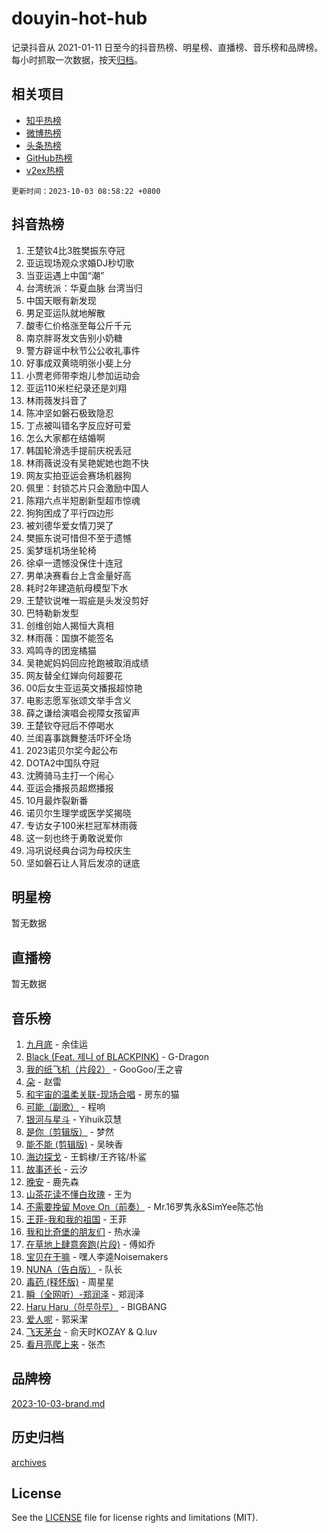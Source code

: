 # douyin-hot-hub

记录抖音从 2021-01-11 日至今的抖音热榜、明星榜、直播榜、音乐榜和品牌榜。每小时抓取一次数据，按天[归档](archives)。

## 相关项目

- [知乎热榜](https://github.com/lonnyzhang423/zhihu-hot-hub)
- [微博热榜](https://github.com/lonnyzhang423/weibo-hot-hub)
- [头条热榜](https://github.com/lonnyzhang423/toutiao-hot-hub)
- [GitHub热榜](https://github.com/lonnyzhang423/github-hot-hub)
- [v2ex热榜](https://github.com/lonnyzhang423/v2ex-hot-hub)


`更新时间：2023-10-03 08:58:22 +0800`

## 抖音热榜

1. 王楚钦4比3胜樊振东夺冠
1. 亚运现场观众求婚DJ秒切歌
1. 当亚运遇上中国“潮”
1. 台湾统派：华夏血脉 台湾当归
1. 中国天眼有新发现
1. 男足亚运队就地解散
1. 酸枣仁价格涨至每公斤千元
1. 南京胖哥发文告别小奶糖
1. 警方辟谣中秋节公公收礼事件
1. 好事成双黄晓明张小斐上分
1. 小贾老师带李炮儿参加运动会
1. 亚运110米栏纪录还是刘翔
1. 林雨薇发抖音了
1. 陈冲坚如磐石极致隐忍
1. 丁点被叫错名字反应好可爱
1. 怎么大家都在结婚啊
1. 韩国轮滑选手提前庆祝丢冠
1. 林雨薇说没有吴艳妮她也跑不快
1. 网友实拍亚运会赛场机器狗
1. 佩里：封锁芯片只会激励中国人
1. 陈翔六点半短剧新型超市惊魂
1. 狗狗困成了平行四边形
1. 被刘德华爱女情刀哭了
1. 樊振东说可惜但不至于遗憾
1. 奚梦瑶机场坐轮椅
1. 徐卓一遗憾没保住十连冠
1. 男单决赛看台上含金量好高
1. 耗时2年建造航母模型下水
1. 王楚钦说唯一瑕疵是头发没剪好
1. 巴特勒新发型
1. 创维创始人揭恒大真相
1. 林雨薇：国旗不能签名
1. 鸡鸣寺的团宠橘猫
1. 吴艳妮妈妈回应抢跑被取消成绩
1. 网友替全红婵向何超要花
1. 00后女生亚运英文播报超惊艳
1. 电影志愿军张颂文举手含义
1. 薛之谦给演唱会视障女孩留声
1. 王楚钦夺冠后不停喝水
1. 兰闺喜事跳舞整活吓坏全场
1. 2023诺贝尔奖今起公布
1. DOTA2中国队夺冠
1. 沈腾骑马主打一个闹心
1. 亚运会播报员超燃播报
1. 10月最炸裂新番
1. 诺贝尔生理学或医学奖揭晓
1. 专访女子100米栏冠军林雨薇
1. 这一刻也终于勇敢说爱你
1. 冯巩说经典台词为母校庆生
1. 坚如磐石让人背后发凉的谜底

## 明星榜

暂无数据

## 直播榜

暂无数据

## 音乐榜

1. [九月底](https://sf6-cdn-tos.douyinstatic.com/obj/tos-cn-ve-2774/oMfewG4PDTFhF8iz3OGQ7ABH5i6fCgnMaoCbzZ) - 余佳运
1. [Black (Feat. 제니 of BLACKPINK)](https://sf6-cdn-tos.douyinstatic.com/obj/tos-cn-ve-2774/2eb92e2debbe4fe0a552bc099aef7f28) - G-Dragon
1. [我的纸飞机（片段2）](https://sf3-cdn-tos.douyinstatic.com/obj/tos-cn-ve-2774/oM2ZrKcg2CD5AeRB2gkeXOFB1IxAGJdZPazYHf) - GooGoo/王之睿
1. [朵](https://sf6-cdn-tos.douyinstatic.com/obj/tos-cn-ve-2774/932f5bdfcd7c47b880525e92ab8a4999) - 赵雷
1. [和宇宙的温柔关联-现场合唱](https://sf6-cdn-tos.douyinstatic.com/obj/tos-cn-ve-2774/o0hONGDYQBgk0e5bqDeQOonVmncA6tC2nBwZLT) - 房东的猫
1. [可能（副歌）](https://sf3-cdn-tos.douyinstatic.com/obj/tos-cn-ve-2774/cde1731888894259b333569393c2fb51) - 程响
1. [银河与星斗](https://sf3-cdn-tos.douyinstatic.com/obj/tos-cn-ve-2774/3cc0bf5f0ef140f7b6743a631bcf3c58) - Yihuik苡慧
1. [是你（剪辑版）](https://sf6-cdn-tos.douyinstatic.com/obj/tos-cn-ve-2774/46019dae783c4c969944217fe1cfafc4) - 梦然
1. [能不能 (剪辑版)](https://sf6-cdn-tos.douyinstatic.com/obj/tos-cn-ve-2774/fc4a6c45b4a34277ba4088e1d7fdff98) - 吴映香
1. [海边探戈](https://sf6-cdn-tos.douyinstatic.com/obj/tos-cn-ve-2774/os9gE0VQCGqt6VQkZDyBBYvfSDY0QFe3vVmubn) - 王鹤棣/王齐铭/朴鲨
1. [故事还长](https://sf3-cdn-tos.douyinstatic.com/obj/tos-cn-ve-2774/30a26758c8594f0ab81ac675c33ee2c5) - 云汐
1. [晚安](https://sf6-cdn-tos.douyinstatic.com/obj/tos-cn-ve-2774/a724c5e224464218839820f4e4fd632f) - 鹿先森
1. [山茶花读不懂白玫瑰](https://sf6-cdn-tos.douyinstatic.com/obj/tos-cn-ve-2774/osfn8B7DktrRHEPJgPCfDbw7QDQEkwC16BxZg9) - 王为
1. [不需要挽留 Move On（前奏）](https://sf3-cdn-tos.douyinstatic.com/obj/tos-cn-ve-2774/ooCBhgCCkF4nExzQL9WZSUbitfA8IsDkgQIYhe) - Mr.16罗隽永&SimYee陈芯怡
1. [王菲-我和我的祖国](https://sf3-cdn-tos.douyinstatic.com/obj/tos-cn-ve-2774/3ef0f373017541e18566595c96123cab) - 王菲
1. [我和比奇堡的朋友们](https://sf6-cdn-tos.douyinstatic.com/obj/tos-cn-ve-2774/f0505db981ea4a6d91453a15924a82aa) - 热水澡
1. [在草地上肆意奔跑(片段)](https://sf6-cdn-tos.douyinstatic.com/obj/tos-cn-ve-2774/8831d494742f45dabdfa8adb8b817259) - 傅如乔
1. [宝贝在干嘛](https://sf3-cdn-tos.douyinstatic.com/obj/tos-cn-ve-2774/okW4hBCfJI5B2ZEgTCtikhMW7IafzNrBQIYkpJ) - 嘿人李逵Noisemakers
1. [NUNA（告白版）](https://sf6-cdn-tos.douyinstatic.com/obj/tos-cn-ve-2774/a65828cbd8ce41a78a430a58b49f4feb) - 队长
1. [毒药 (释怀版)](https://sf6-cdn-tos.douyinstatic.com/obj/tos-cn-ve-2774/oYILMEAzspdZBIzy4frJNB8ZHPHWAhiwowd4Ad) - 周星星
1. [瞬（全网听）-郑润泽](https://sf6-cdn-tos.douyinstatic.com/obj/tos-cn-ve-2774/o4Vb9eJZClCZTnRQYy0BRSeHGrDtrkrQgIBvQt) - 郑润泽
1. [Haru Haru（하루하루）](https://sf6-cdn-tos.douyinstatic.com/obj/tos-cn-ve-2774/940c04aa98154ee7bdbaaa2ad9f28aec) - BIGBANG
1. [爱人呢](https://sf3-cdn-tos.douyinstatic.com/obj/tos-cn-ve-2774/2041dc10f3c442f1992b439a00eaf2ba) - 郭采潔
1. [飞天茅台](https://sf6-cdn-tos.douyinstatic.com/obj/tos-cn-ve-2774/o4GhTV5kIuMWmC2Ai1WzNglssgBfQaqQCSLxUU) - 俞天时KOZAY & Q.luv
1. [看月亮爬上来](https://sf6-cdn-tos.douyinstatic.com/obj/tos-cn-ve-2774/356c324112764016b25295e535f2daf0) - 张杰

## 品牌榜

[2023-10-03-brand.md](archives/2023-10-03-brand.md)

## 历史归档

[archives](archives)

## License

See the [LICENSE](LICENSE) file for license rights and limitations (MIT).
